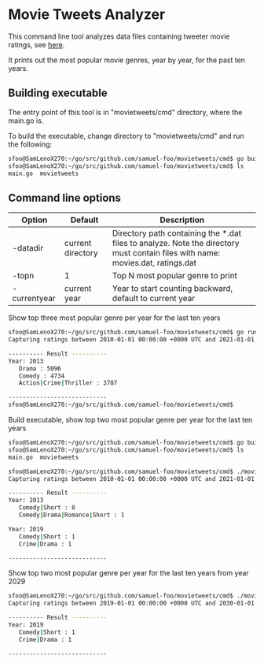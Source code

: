 # Movie Tweets Analyzer
This command line tool analyzes data files containing tweeter movie ratings, see [here](https://github.com/momenton/momenton-code-test-movietweetings).

It prints out the most popular movie genres, year by year, for the past ten years.

## Building executable
The entry point of this tool is in "movietweets/cmd" directory, where the main.go is.

To build the executable, change directory to "movietweets/cmd" and run the following:
```bash
sfoo@SamLenoX270:~/go/src/github.com/samuel-foo/movietweets/cmd$ go build -o movietweets main.go
sfoo@SamLenoX270:~/go/src/github.com/samuel-foo/movietweets/cmd$ ls
main.go  movietweets
```

## Command line options
| Option | Default       |   Description |
| ------------- | ------------- | ------------- |
| -datadir | current directory | Directory path containing the *.dat files to analyze. Note the directory must contain files with name: movies.dat, ratings.dat  |
| -topn | 1 | Top N most popular genre to print |
| -currentyear | current year | Year to start counting backward, default to current year |

Show top three most popular genre per year for the last ten years
```bash
sfoo@SamLenoX270:~/go/src/github.com/samuel-foo/movietweets/cmd$ go run main.go -datadir "../test_data/big" -topn 3
Capturing ratings between 2010-01-01 00:00:00 +0000 UTC and 2021-01-01 00:00:00 +0000 UTC

---------- Result ----------
Year: 2013
   Drama : 5096
   Comedy : 4734
   Action|Crime|Thriller : 3787

----------------------------
sfoo@SamLenoX270:~/go/src/github.com/samuel-foo/movietweets/cmd$
```

Build executable, show top two most popular genre per year for the last ten years
```bash
sfoo@SamLenoX270:~/go/src/github.com/samuel-foo/movietweets/cmd$ go build -o movietweets main.go
sfoo@SamLenoX270:~/go/src/github.com/samuel-foo/movietweets/cmd$ ls
main.go  movietweets

sfoo@SamLenoX270:~/go/src/github.com/samuel-foo/movietweets/cmd$ ./movietweets -datadir "../test_data/small" -topn 2
Capturing ratings between 2010-01-01 00:00:00 +0000 UTC and 2021-01-01 00:00:00 +0000 UTC

---------- Result ----------
Year: 2013
   Comedy|Short : 8
   Comedy|Drama|Romance|Short : 1

Year: 2019
   Comedy|Short : 1
   Crime|Drama : 1

----------------------------
```

Show top two most popular genre per year for the last ten years from year 2029
```bash
sfoo@SamLenoX270:~/go/src/github.com/samuel-foo/movietweets/cmd$ ./movietweets -datadir "../test_data/small" -topn 2 -currentyear 2029
Capturing ratings between 2019-01-01 00:00:00 +0000 UTC and 2030-01-01 00:00:00 +0000 UTC

---------- Result ----------
Year: 2019
   Comedy|Short : 1
   Crime|Drama : 1

----------------------------
```